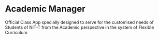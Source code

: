 # Academic Manager
Official Class App specially designed to serve for the customised needs of Students of NIT-T from the Academic perspective in the system of Flexible Curriculum.


